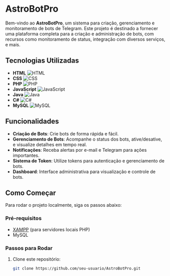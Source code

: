 # AstroBotPro

Bem-vindo ao **AstroBotPro**, um sistema para criação, gerenciamento e monitoramento de bots de Telegram. Este projeto é destinado a fornecer uma plataforma completa para a criação e administração de bots, com recursos como monitoramento de status, integração com diversos serviços, e mais.

## Tecnologias Utilizadas

- **HTML** ![HTML](https://img.shields.io/badge/HTML-000000?style=for-the-badge&logo=html5)
- **CSS** ![CSS](https://img.shields.io/badge/CSS-000000?style=for-the-badge&logo=css3)
- **PHP** ![PHP](https://img.shields.io/badge/PHP-000000?style=for-the-badge&logo=php)
- **JavaScript** ![JavaScript](https://img.shields.io/badge/JavaScript-000000?style=for-the-badge&logo=javascript)
- **Java** ![Java](https://img.shields.io/badge/Java-000000?style=for-the-badge&logo=java)
- **C#** ![C#](https://img.shields.io/badge/C%23-000000?style=for-the-badge&logo=c-sharp)
- **MySQL** ![MySQL](https://img.shields.io/badge/MySQL-000000?style=for-the-badge&logo=mysql)

## Funcionalidades

- **Criação de Bots**: Crie bots de forma rápida e fácil.
- **Gerenciamento de Bots**: Acompanhe o status dos bots, ative/desative, e visualize detalhes em tempo real.
- **Notificações**: Receba alertas por e-mail e Telegram para ações importantes.
- **Sistema de Token**: Utilize tokens para autenticação e gerenciamento de bots.
- **Dashboard**: Interface administrativa para visualização e controle de bots.

## Como Começar

Para rodar o projeto localmente, siga os passos abaixo:

### Pré-requisitos

- [XAMPP](https://www.apachefriends.org/index.html) (para servidores locais PHP)
- MySQL

### Passos para Rodar

1. Clone este repositório:
   ```bash
   git clone https://github.com/seu-usuario/AstroBotPro.git
